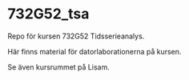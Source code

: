 # 732G52_tsa
Repo för kursen 732G52 Tidsserieanalys.

Här finns material för datorlaborationerna på kursen.

Se även kursrummet på Lisam.
